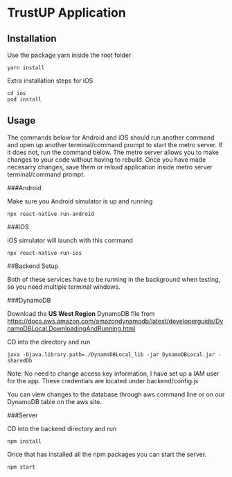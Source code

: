 # TrustUP Application


## Installation

Use the package yarn inside the root folder

```
yarn install
```

Extra installation steps for iOS

```shell
cd ios
pod install
```

## Usage

The commands below for Android and iOS should run another command and open up another terminal/command prompt to start 
the metro server. If it does not, run the command below. The metro server allows you to make changes to your code
without having to rebuild. Once you have made necesarry changes, save them or reload application inside metro server 
terminal/command prompt.

###Android

Make sure you Android simulator is up and running

```shell
npx react-native run-android
```

###iOS

iOS simulator will launch with this command

```shell
npx react-native run-ios
```

##Backend Setup

Both of these services have to be running in the background when testing, so you need multiple terminal windows.

###DynamoDB

Download the **US West Region** DynamoDB file from https://docs.aws.amazon.com/amazondynamodb/latest/developerguide/DynamoDBLocal.DownloadingAndRunning.html

CD into the directory and run 

```shell
java -Djava.library.path=./DynamoDBLocal_lib -jar DynamoDBLocal.jar -sharedDb
```

Note: No need to change access key information, I have set up a IAM user for the app. These credentials are located under backend/config.js

You can view changes to the database through aws command line or on our DynamoDB table on the aws site.

###Server

CD into the backend directory and run

```shell
npm install
```

Once that has installed all the npm packages you can start the server.

```shell
npm start
```


